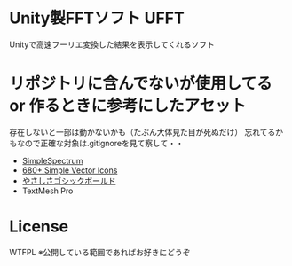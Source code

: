 # Unity製FFTソフト UFFT
Unityで高速フーリエ変換した結果を表示してくれるソフト

# リポジトリに含んでないが使用してる or 作るときに参考にしたアセット
存在しないと一部は動かないかも（たぶん大体見た目が死ぬだけ）
忘れてるかもなので正確な対象は.gitignoreを見て察して・・
- [SimpleSpectrum](https://assetstore.unity.com/packages/tools/audio/simplespectrum-free-audio-spectrum-generator-webgl-85294?locale=ja-JP)
- [680+ Simple Vector Icons](https://assetstore.unity.com/packages/2d/gui/icons/680-simple-vector-icons-163103)
- [やさしさゴシックボールド](http://www.fontna.com/blog/736/)
- TextMesh Pro

# License
WTFPL
※公開している範囲であればお好きにどうぞ
